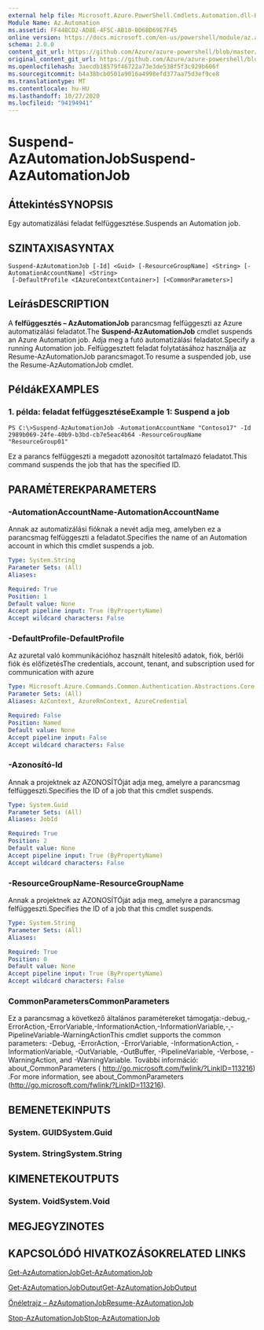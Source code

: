 ```yaml
---
external help file: Microsoft.Azure.PowerShell.Cmdlets.Automation.dll-Help.xml
Module Name: Az.Automation
ms.assetid: FF44BCD2-AD8E-4F5C-AB10-BD6BD69E7F45
online version: https://docs.microsoft.com/en-us/powershell/module/az.automation/suspend-azautomationjob
schema: 2.0.0
content_git_url: https://github.com/Azure/azure-powershell/blob/master/src/Automation/Automation/help/Suspend-AzAutomationJob.md
original_content_git_url: https://github.com/Azure/azure-powershell/blob/master/src/Automation/Automation/help/Suspend-AzAutomationJob.md
ms.openlocfilehash: 3aecdb18579f46722a73e3de538f5f3c929b606f
ms.sourcegitcommit: b4a38bcb0501a9016a4998efd377aa75d3ef9ce8
ms.translationtype: MT
ms.contentlocale: hu-HU
ms.lasthandoff: 10/27/2020
ms.locfileid: "94194941"
---
```

# <span data-ttu-id="f5603-101">Suspend-AzAutomationJob</span><span class="sxs-lookup"><span data-stu-id="f5603-101">Suspend-AzAutomationJob</span></span>

## <span data-ttu-id="f5603-102">Áttekintés</span><span class="sxs-lookup"><span data-stu-id="f5603-102">SYNOPSIS</span></span>
<span data-ttu-id="f5603-103">Egy automatizálási feladat felfüggesztése.</span><span class="sxs-lookup"><span data-stu-id="f5603-103">Suspends an Automation job.</span></span>

## <span data-ttu-id="f5603-104">SZINTAXISA</span><span class="sxs-lookup"><span data-stu-id="f5603-104">SYNTAX</span></span>

```
Suspend-AzAutomationJob [-Id] <Guid> [-ResourceGroupName] <String> [-AutomationAccountName] <String>
 [-DefaultProfile <IAzureContextContainer>] [<CommonParameters>]
```

## <span data-ttu-id="f5603-105">Leírás</span><span class="sxs-lookup"><span data-stu-id="f5603-105">DESCRIPTION</span></span>
<span data-ttu-id="f5603-106">A **felfüggesztés – AzAutomationJob** parancsmag felfüggeszti az Azure automatizálási feladatot.</span><span class="sxs-lookup"><span data-stu-id="f5603-106">The **Suspend-AzAutomationJob** cmdlet suspends an Azure Automation job.</span></span>
<span data-ttu-id="f5603-107">Adja meg a futó automatizálási feladatot.</span><span class="sxs-lookup"><span data-stu-id="f5603-107">Specify a running Automation job.</span></span>
<span data-ttu-id="f5603-108">Felfüggesztett feladat folytatásához használja az Resume-AzAutomationJob parancsmagot.</span><span class="sxs-lookup"><span data-stu-id="f5603-108">To resume a suspended job, use the Resume-AzAutomationJob cmdlet.</span></span>

## <span data-ttu-id="f5603-109">Példák</span><span class="sxs-lookup"><span data-stu-id="f5603-109">EXAMPLES</span></span>

### <span data-ttu-id="f5603-110">1. példa: feladat felfüggesztése</span><span class="sxs-lookup"><span data-stu-id="f5603-110">Example 1: Suspend a job</span></span>
```
PS C:\>Suspend-AzAutomationJob -AutomationAccountName "Contoso17" -Id 2989b069-24fe-40b9-b3bd-cb7e5eac4b64 -ResourceGroupName "ResourceGroup01"
```

<span data-ttu-id="f5603-111">Ez a parancs felfüggeszti a megadott azonosítót tartalmazó feladatot.</span><span class="sxs-lookup"><span data-stu-id="f5603-111">This command suspends the job that has the specified ID.</span></span>

## <span data-ttu-id="f5603-112">PARAMÉTEREK</span><span class="sxs-lookup"><span data-stu-id="f5603-112">PARAMETERS</span></span>

### <span data-ttu-id="f5603-113">-AutomationAccountName</span><span class="sxs-lookup"><span data-stu-id="f5603-113">-AutomationAccountName</span></span>
<span data-ttu-id="f5603-114">Annak az automatizálási fióknak a nevét adja meg, amelyben ez a parancsmag felfüggeszti a feladatot.</span><span class="sxs-lookup"><span data-stu-id="f5603-114">Specifies the name of an Automation account in which this cmdlet suspends a job.</span></span>

```yaml
Type: System.String
Parameter Sets: (All)
Aliases:

Required: True
Position: 1
Default value: None
Accept pipeline input: True (ByPropertyName)
Accept wildcard characters: False
```

### <span data-ttu-id="f5603-115">-DefaultProfile</span><span class="sxs-lookup"><span data-stu-id="f5603-115">-DefaultProfile</span></span>
<span data-ttu-id="f5603-116">Az azuretal való kommunikációhoz használt hitelesítő adatok, fiók, bérlői fiók és előfizetés</span><span class="sxs-lookup"><span data-stu-id="f5603-116">The credentials, account, tenant, and subscription used for communication with azure</span></span>

```yaml
Type: Microsoft.Azure.Commands.Common.Authentication.Abstractions.Core.IAzureContextContainer
Parameter Sets: (All)
Aliases: AzContext, AzureRmContext, AzureCredential

Required: False
Position: Named
Default value: None
Accept pipeline input: False
Accept wildcard characters: False
```

### <span data-ttu-id="f5603-117">-Azonosító</span><span class="sxs-lookup"><span data-stu-id="f5603-117">-Id</span></span>
<span data-ttu-id="f5603-118">Annak a projektnek az AZONOSÍTÓját adja meg, amelyre a parancsmag felfüggeszti.</span><span class="sxs-lookup"><span data-stu-id="f5603-118">Specifies the ID of a job that this cmdlet suspends.</span></span>

```yaml
Type: System.Guid
Parameter Sets: (All)
Aliases: JobId

Required: True
Position: 2
Default value: None
Accept pipeline input: True (ByPropertyName)
Accept wildcard characters: False
```

### <span data-ttu-id="f5603-119">-ResourceGroupName</span><span class="sxs-lookup"><span data-stu-id="f5603-119">-ResourceGroupName</span></span>
<span data-ttu-id="f5603-120">Annak a projektnek az AZONOSÍTÓját adja meg, amelyre a parancsmag felfüggeszti.</span><span class="sxs-lookup"><span data-stu-id="f5603-120">Specifies the ID of a job that this cmdlet suspends.</span></span>

```yaml
Type: System.String
Parameter Sets: (All)
Aliases:

Required: True
Position: 0
Default value: None
Accept pipeline input: True (ByPropertyName)
Accept wildcard characters: False
```

### <span data-ttu-id="f5603-121">CommonParameters</span><span class="sxs-lookup"><span data-stu-id="f5603-121">CommonParameters</span></span>
<span data-ttu-id="f5603-122">Ez a parancsmag a következő általános paramétereket támogatja:-debug,-ErrorAction,-ErrorVariable,-InformationAction,-InformationVariable,-,-PipelineVariable-WarningAction</span><span class="sxs-lookup"><span data-stu-id="f5603-122">This cmdlet supports the common parameters: -Debug, -ErrorAction, -ErrorVariable, -InformationAction, -InformationVariable, -OutVariable, -OutBuffer, -PipelineVariable, -Verbose, -WarningAction, and -WarningVariable.</span></span> <span data-ttu-id="f5603-123">További információ: about_CommonParameters ( http://go.microsoft.com/fwlink/?LinkID=113216) .</span><span class="sxs-lookup"><span data-stu-id="f5603-123">For more information, see about_CommonParameters (http://go.microsoft.com/fwlink/?LinkID=113216).</span></span>

## <span data-ttu-id="f5603-124">BEMENETEK</span><span class="sxs-lookup"><span data-stu-id="f5603-124">INPUTS</span></span>

### <span data-ttu-id="f5603-125">System. GUID</span><span class="sxs-lookup"><span data-stu-id="f5603-125">System.Guid</span></span>

### <span data-ttu-id="f5603-126">System. String</span><span class="sxs-lookup"><span data-stu-id="f5603-126">System.String</span></span>

## <span data-ttu-id="f5603-127">KIMENETEK</span><span class="sxs-lookup"><span data-stu-id="f5603-127">OUTPUTS</span></span>

### <span data-ttu-id="f5603-128">System. Void</span><span class="sxs-lookup"><span data-stu-id="f5603-128">System.Void</span></span>

## <span data-ttu-id="f5603-129">MEGJEGYZI</span><span class="sxs-lookup"><span data-stu-id="f5603-129">NOTES</span></span>

## <span data-ttu-id="f5603-130">KAPCSOLÓDÓ HIVATKOZÁSOK</span><span class="sxs-lookup"><span data-stu-id="f5603-130">RELATED LINKS</span></span>

[<span data-ttu-id="f5603-131">Get-AzAutomationJob</span><span class="sxs-lookup"><span data-stu-id="f5603-131">Get-AzAutomationJob</span></span>](./Get-AzAutomationJob.md)

[<span data-ttu-id="f5603-132">Get-AzAutomationJobOutput</span><span class="sxs-lookup"><span data-stu-id="f5603-132">Get-AzAutomationJobOutput</span></span>](./Get-AzAutomationJobOutput.md)

[<span data-ttu-id="f5603-133">Önéletrajz – AzAutomationJob</span><span class="sxs-lookup"><span data-stu-id="f5603-133">Resume-AzAutomationJob</span></span>](./Resume-AzAutomationJob.md)

[<span data-ttu-id="f5603-134">Stop-AzAutomationJob</span><span class="sxs-lookup"><span data-stu-id="f5603-134">Stop-AzAutomationJob</span></span>](./Stop-AzAutomationJob.md)


